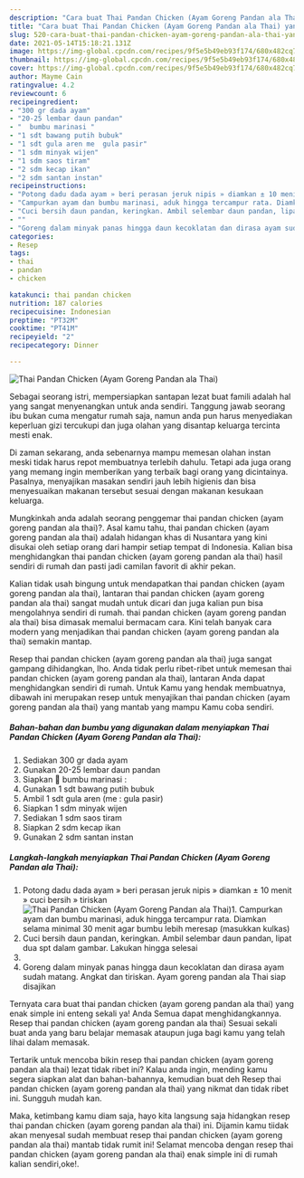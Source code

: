 ```yaml
---
description: "Cara buat Thai Pandan Chicken (Ayam Goreng Pandan ala Thai) yang enak Untuk Jualan"
title: "Cara buat Thai Pandan Chicken (Ayam Goreng Pandan ala Thai) yang enak Untuk Jualan"
slug: 520-cara-buat-thai-pandan-chicken-ayam-goreng-pandan-ala-thai-yang-enak-untuk-jualan
date: 2021-05-14T15:18:21.131Z
image: https://img-global.cpcdn.com/recipes/9f5e5b49eb93f174/680x482cq70/thai-pandan-chicken-ayam-goreng-pandan-ala-thai-foto-resep-utama.jpg
thumbnail: https://img-global.cpcdn.com/recipes/9f5e5b49eb93f174/680x482cq70/thai-pandan-chicken-ayam-goreng-pandan-ala-thai-foto-resep-utama.jpg
cover: https://img-global.cpcdn.com/recipes/9f5e5b49eb93f174/680x482cq70/thai-pandan-chicken-ayam-goreng-pandan-ala-thai-foto-resep-utama.jpg
author: Mayme Cain
ratingvalue: 4.2
reviewcount: 6
recipeingredient:
- "300 gr dada ayam"
- "20-25 lembar daun pandan"
- "  bumbu marinasi "
- "1 sdt bawang putih bubuk"
- "1 sdt gula aren me  gula pasir"
- "1 sdm minyak wijen"
- "1 sdm saos tiram"
- "2 sdm kecap ikan"
- "2 sdm santan instan"
recipeinstructions:
- "Potong dadu dada ayam » beri perasan jeruk nipis » diamkan ± 10 menit » cuci bersih » tiriskan"
- "Campurkan ayam dan bumbu marinasi, aduk hingga tercampur rata. Diamkan selama minimal 30 menit agar bumbu lebih meresap (masukkan kulkas)"
- "Cuci bersih daun pandan, keringkan. Ambil selembar daun pandan, lipat dua spt dalam gambar. Lakukan hingga selesai"
- ""
- "Goreng dalam minyak panas hingga daun kecoklatan dan dirasa ayam sudah matang. Angkat dan tiriskan. Ayam goreng pandan ala Thai siap disajikan"
categories:
- Resep
tags:
- thai
- pandan
- chicken

katakunci: thai pandan chicken 
nutrition: 187 calories
recipecuisine: Indonesian
preptime: "PT32M"
cooktime: "PT41M"
recipeyield: "2"
recipecategory: Dinner

---
```



![Thai Pandan Chicken (Ayam Goreng Pandan ala Thai)](https://img-global.cpcdn.com/recipes/9f5e5b49eb93f174/680x482cq70/thai-pandan-chicken-ayam-goreng-pandan-ala-thai-foto-resep-utama.jpg)

Sebagai seorang istri, mempersiapkan santapan lezat buat famili adalah hal yang sangat menyenangkan untuk anda sendiri. Tanggung jawab seorang ibu bukan cuma mengatur rumah saja, namun anda pun harus menyediakan keperluan gizi tercukupi dan juga olahan yang disantap keluarga tercinta mesti enak.

Di zaman  sekarang, anda sebenarnya mampu memesan olahan instan meski tidak harus repot membuatnya terlebih dahulu. Tetapi ada juga orang yang memang ingin memberikan yang terbaik bagi orang yang dicintainya. Pasalnya, menyajikan masakan sendiri jauh lebih higienis dan bisa menyesuaikan makanan tersebut sesuai dengan makanan kesukaan keluarga. 



Mungkinkah anda adalah seorang penggemar thai pandan chicken (ayam goreng pandan ala thai)?. Asal kamu tahu, thai pandan chicken (ayam goreng pandan ala thai) adalah hidangan khas di Nusantara yang kini disukai oleh setiap orang dari hampir setiap tempat di Indonesia. Kalian bisa menghidangkan thai pandan chicken (ayam goreng pandan ala thai) hasil sendiri di rumah dan pasti jadi camilan favorit di akhir pekan.

Kalian tidak usah bingung untuk mendapatkan thai pandan chicken (ayam goreng pandan ala thai), lantaran thai pandan chicken (ayam goreng pandan ala thai) sangat mudah untuk dicari dan juga kalian pun bisa mengolahnya sendiri di rumah. thai pandan chicken (ayam goreng pandan ala thai) bisa dimasak memalui bermacam cara. Kini telah banyak cara modern yang menjadikan thai pandan chicken (ayam goreng pandan ala thai) semakin mantap.

Resep thai pandan chicken (ayam goreng pandan ala thai) juga sangat gampang dihidangkan, lho. Anda tidak perlu ribet-ribet untuk memesan thai pandan chicken (ayam goreng pandan ala thai), lantaran Anda dapat menghidangkan sendiri di rumah. Untuk Kamu yang hendak membuatnya, dibawah ini merupakan resep untuk menyajikan thai pandan chicken (ayam goreng pandan ala thai) yang mantab yang mampu Kamu coba sendiri.

<!--inarticleads1-->

##### Bahan-bahan dan bumbu yang digunakan dalam menyiapkan Thai Pandan Chicken (Ayam Goreng Pandan ala Thai):

1. Sediakan 300 gr dada ayam
1. Gunakan 20-25 lembar daun pandan
1. Siapkan  🥥 bumbu marinasi :
1. Gunakan 1 sdt bawang putih bubuk
1. Ambil 1 sdt gula aren (me : gula pasir)
1. Siapkan 1 sdm minyak wijen
1. Sediakan 1 sdm saos tiram
1. Siapkan 2 sdm kecap ikan
1. Gunakan 2 sdm santan instan




<!--inarticleads2-->

##### Langkah-langkah menyiapkan Thai Pandan Chicken (Ayam Goreng Pandan ala Thai):

1. Potong dadu dada ayam » beri perasan jeruk nipis » diamkan ± 10 menit » cuci bersih » tiriskan
<img src="https://img-global.cpcdn.com/steps/39b53fdaf4dd1fd1/160x128cq70/thai-pandan-chicken-ayam-goreng-pandan-ala-thai-langkah-memasak-1-foto.jpg" alt="Thai Pandan Chicken (Ayam Goreng Pandan ala Thai)">1. Campurkan ayam dan bumbu marinasi, aduk hingga tercampur rata. Diamkan selama minimal 30 menit agar bumbu lebih meresap (masukkan kulkas)
1. Cuci bersih daun pandan, keringkan. Ambil selembar daun pandan, lipat dua spt dalam gambar. Lakukan hingga selesai
1. 
1. Goreng dalam minyak panas hingga daun kecoklatan dan dirasa ayam sudah matang. Angkat dan tiriskan. Ayam goreng pandan ala Thai siap disajikan




Ternyata cara buat thai pandan chicken (ayam goreng pandan ala thai) yang enak simple ini enteng sekali ya! Anda Semua dapat menghidangkannya. Resep thai pandan chicken (ayam goreng pandan ala thai) Sesuai sekali buat anda yang baru belajar memasak ataupun juga bagi kamu yang telah lihai dalam memasak.

Tertarik untuk mencoba bikin resep thai pandan chicken (ayam goreng pandan ala thai) lezat tidak ribet ini? Kalau anda ingin, mending kamu segera siapkan alat dan bahan-bahannya, kemudian buat deh Resep thai pandan chicken (ayam goreng pandan ala thai) yang nikmat dan tidak ribet ini. Sungguh mudah kan. 

Maka, ketimbang kamu diam saja, hayo kita langsung saja hidangkan resep thai pandan chicken (ayam goreng pandan ala thai) ini. Dijamin kamu tiidak akan menyesal sudah membuat resep thai pandan chicken (ayam goreng pandan ala thai) mantab tidak rumit ini! Selamat mencoba dengan resep thai pandan chicken (ayam goreng pandan ala thai) enak simple ini di rumah kalian sendiri,oke!.

